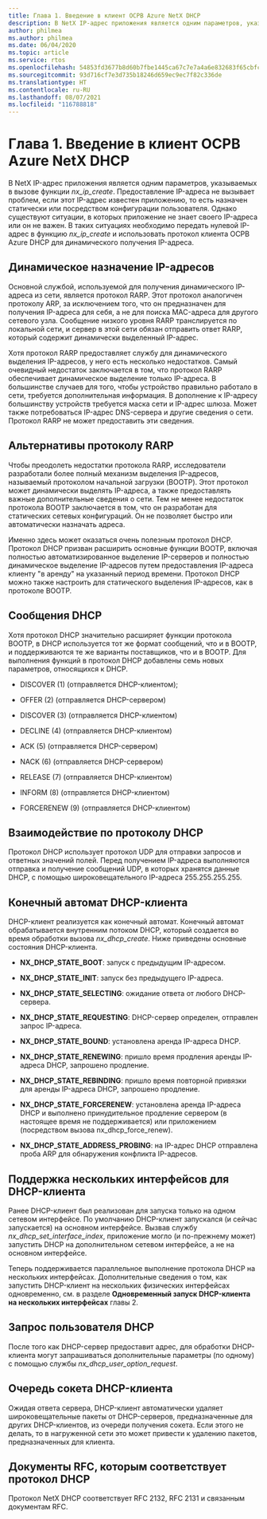 ```yaml
---
title: Глава 1. Введение в клиент ОСРВ Azure NetX DHCP
description: В NetX IP-адрес приложения является одним параметров, указываемых в вызове функции nx_ip_create.
author: philmea
ms.author: philmea
ms.date: 06/04/2020
ms.topic: article
ms.service: rtos
ms.openlocfilehash: 54853fd3677b8d60b7fbe1445ca67c7e7a4a6e832683f65cbfca86158cb7fbd3
ms.sourcegitcommit: 93d716cf7e3d735b18246d659ec9ec7f82c336de
ms.translationtype: HT
ms.contentlocale: ru-RU
ms.lasthandoff: 08/07/2021
ms.locfileid: "116788818"
---
```

# <a name="chapter-1---introduction-to-azure-rtos-netx-dhcp-client"></a>Глава 1. Введение в клиент ОСРВ Azure NetX DHCP

В NetX IP-адрес приложения является одним параметров, указываемых в вызове функции *nx_ip_create*. Предоставление IP-адреса не вызывает проблем, если этот IP-адрес известен приложению, то есть назначен статически или посредством конфигурации пользователя. Однако существуют ситуации, в которых приложение не знает своего IP-адреса или он не важен. В таких ситуациях необходимо передать нулевой IP-адрес в функцию *nx_ip_create* и использовать протокол клиента ОСРВ Azure DHCP для динамического получения IP-адреса.

## <a name="dynamic-ip-address-assignment"></a>Динамическое назначение IP-адресов

Основной службой, используемой для получения динамического IP-адреса из сети, является протокол RARP. Этот протокол аналогичен протоколу ARP, за исключением того, что он предназначен для получения IP-адреса для себя, а не для поиска MAC-адреса для другого сетевого узла. Сообщение низкого уровня RARP транслируется по локальной сети, и сервер в этой сети обязан отправить ответ RARP, который содержит динамически выделенный IP-адрес.

Хотя протокол RARP предоставляет службу для динамического выделения IP-адресов, у него есть несколько недостатков. Самый очевидный недостаток заключается в том, что протокол RARP обеспечивает динамическое выделение только IP-адреса. В большинстве случаев для того, чтобы устройство правильно работало в сети, требуется дополнительная информация. В дополнение к IP-адресу большинству устройств требуется маска сети и IP-адрес шлюза. Может также потребоваться IP-адрес DNS-сервера и другие сведения о сети. Протокол RARP не может предоставить эти сведения.

## <a name="rarp-alternatives"></a>Альтернативы протоколу RARP

Чтобы преодолеть недостатки протокола RARP, исследователи разработали более полный механизм выделения IP-адресов, называемый протоколом начальной загрузки (BOOTP). Этот протокол может динамически выделять IP-адреса, а также предоставлять важные дополнительные сведения о сети. Тем не менее недостаток протокола BOOTP заключается в том, что он разработан для статических сетевых конфигураций. Он не позволяет быстро или автоматически назначать адреса.

Именно здесь может оказаться очень полезным протокол DHCP. Протокол DHCP призван расширить основные функции BOOTP, включая полностью автоматизированное выделение IP-серверов и полностью динамическое выделение IP-адресов путем предоставления IP-адреса клиенту "в аренду" на указанный период времени. Протокол DHCP можно также настроить для статического выделения IP-адресов, как в протоколе BOOTP.

## <a name="dhcp-messages"></a>Сообщения DHCP

Хотя протокол DHCP значительно расширяет функции протокола BOOTP, в DHCP используется тот же формат сообщений, что и в BOOTP, и поддерживаются те же варианты поставщиков, что и в BOOTP. Для выполнения функций в протокол DHCP добавлены семь новых параметров, относящихся к DHCP.

- DISCOVER (1) (отправляется DHCP-клиентом);

- OFFER (2) (отправляется DHCP-сервером)

- DISCOVER (3) (отправляется DHCP-клиентом)

- DECLINE (4) (отправляется DHCP-клиентом)

- ACK (5) (отправляется DHCP-сервером)

- NACK (6) (отправляется DHCP-сервером)

- RELEASE (7) (отправляется DHCP-клиентом)

- INFORM (8) (отправляется DHCP-клиентом)

- FORCERENEW (9) (отправляется DHCP-клиентом)

## <a name="dhcp-communication"></a>Взаимодействие по протоколу DHCP

Протокол DHCP использует протокол UDP для отправки запросов и ответных значений полей. Перед получением IP-адреса выполняются отправка и получение сообщений UDP, в которых хранятся данные DHCP, с помощью широковещательного IP-адреса 255.255.255.255.

## <a name="dhcp-client-state-machine"></a>Конечный автомат DHCP-клиента

DHCP-клиент реализуется как конечный автомат. Конечный автомат обрабатывается внутренним потоком DHCP, который создается во время обработки вызова *nx_dhcp_create*. Ниже приведены основные состояния DHCP-клиента.


- **NX_DHCP_STATE_BOOT**: запуск с предыдущим IP-адресом.

- **NX_DHCP_STATE_INIT**: запуск без предыдущего IP-адреса.

- **NX_DHCP_STATE_SELECTING**: ожидание ответа от любого DHCP-сервера.

- **NX_DHCP_STATE_REQUESTING**: DHCP-сервер определен, отправлен запрос IP-адреса.

- **NX_DHCP_STATE_BOUND**: установлена аренда IP-адреса DHCP.

- **NX_DHCP_STATE_RENEWING**: пришло время продления аренды IP-адреса DHCP, запрошено продление.

- **NX_DHCP_STATE_REBINDING**: пришло время повторной привязки для аренды IP-адреса DHCP, запрошено продление.

- **NX_DHCP_STATE_FORCERENEW**: установлена аренда IP-адреса DHCP и выполнено принудительное продление сервером (в настоящее время не поддерживается) или приложением (посредством вызова nx_dhcp_force_renew).

- **NX_DHCP_STATE_ADDRESS_PROBING**: на IP-адрес DHCP отправлена проба ARP для обнаружения конфликта IP-адресов.

## <a name="dhcp-client-multiple-interface-support"></a>Поддержка нескольких интерфейсов для DHCP-клиента

Ранее DHCP-клиент был реализован для запуска только на одном сетевом интерфейсе. По умолчанию DHCP-клиент запускался (и сейчас запускается) на основном интерфейсе. Вызвав службу *nx_dhcp_set_interface_index*, приложение могло (и по-прежнему может) запустить DHCP на дополнительном сетевом интерфейсе, а не на основном интерфейсе.

Теперь поддерживается параллельное выполнение протокола DHCP на нескольких интерфейсах. Дополнительные сведения о том, как запустить DHCP-клиент на нескольких физических интерфейсах одновременно, см. в разделе **Одновременный запуск DHCP-клиента на нескольких интерфейсах** главы 2.

## <a name="dhcp-user-request"></a>Запрос пользователя DHCP

После того как DHCP-сервер предоставит адрес, для обработки DHCP-клиента могут запрашиваться дополнительные параметры (по одному) с помощью службы *nx_dhcp_user_option_request*.

## <a name="dhcp-client-socket-queue"></a>Очередь сокета DHCP-клиента 

Ожидая ответа сервера, DHCP-клиент автоматически удаляет широковещательные пакеты от DHCP-серверов, предназначенные для других DHCP-клиентов, из очереди получения сокета. Если этого не делать, то в нагруженной сети это может привести к удалению пакетов, предназначенных для клиента.

## <a name="dhcp-rfcs"></a>Документы RFC, которым соответствует протокол DHCP

Протокол NetX DHCP соответствует RFC 2132, RFC 2131 и связанным документам RFC.

